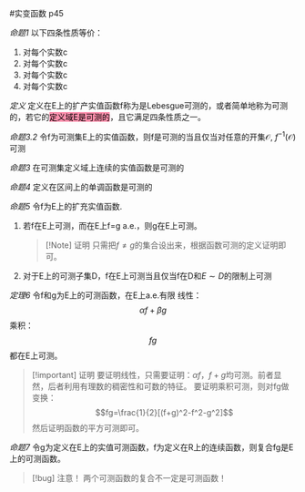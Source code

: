 #实变函数 
p45

*命题1* 以下四条性质等价：
1. 对每个实数c
2. 对每个实数c
3. 对每个实数c
4. 对每个实数c

*定义* 定义在E上的扩产实值函数f称为是Lebesgue可测的，或者简单地称为可测的，若它的<mark style="background: #FF5582A6;">定义域E是可测的</mark>，且它满足四条性质之一。

*命题3.2* 令f为可测集E上的实值函数，则f是可测的当且仅当对任意的开集$\mathcal{O}$, $f^{-1}(\mathcal{O})$可测

*命题3* 在可测集定义域上连续的实值函数是可测的

*命题4* 定义在区间上的单调函数是可测的

*命题5* 令f为E上的扩充实值函数.
1. 若f在E上可测，而在E上f=g a.e.，则g在E上可测。
	>[!Note] 证明
	>只需把$f \neq g$的集合设出来，根据函数可测的定义证明即可。

2. 对于E上的可测子集D，f在E上可测当且仅当f在D和$E\sim D$的限制上可测

*定理6* 令f和g为E上的可测函数，在E上a.e.有限
线性：
$$\alpha f+\beta g$$
乘积：
$$fg$$
都在E上可测。
>[!important] 证明
>要证明线性，只需要证明：$\alpha f$，$f+g$均可测。前者显然，后者利用有理数的稠密性和可数的特征。
>要证明乘积可测，则对fg做变换：
>$$fg=\frac{1}{2}[(f+g)^2-f^2-g^2]$$
>然后证明函数的平方可测即可。


*命题7* 令g为定义在E上的实值可测函数，f为定义在R上的连续函数，则复合fg是E上的可测函数。

>[!bug] 注意！
>两个可测函数的复合不一定是可测函数！